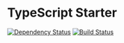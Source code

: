 # TypeScript Starter

[![Dependency Status](https://david-dm.org/h87kg/TypeScript-Starter.svg)](https://david-dm.org/h87kg/TypeScript-Starter.svg) [![Build Status](https://api.travis-ci.org/h87kg/TypeScript-Starter.svg?branch=master)](https://api.travis-ci.org/h87kg/TypeScript-Starter.svg)
